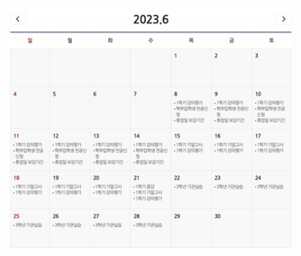 ![](https://raw.githubusercontent.com/DNAisWHAT/ALARMI/main/2023%E1%84%82%E1%85%A7%E1%86%AB%206%E1%84%8B%E1%85%AF%E1%86%AF%20%E1%84%92%E1%85%A1%E1%86%A8%E1%84%89%E1%85%A1%E1%84%8B%E1%85%B5%E1%86%AF%E1%84%8C%E1%85%A5%E1%86%BC.png)
